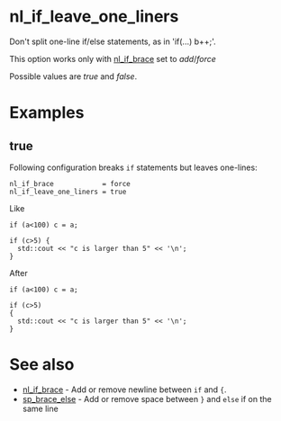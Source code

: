 # nl_if_leave_one_liners

Don't split one-line if/else statements, as in 'if(...) b++;'.

This option works only with [nl_if_brace](nl_if_brace.md) set to _add_/_force_

Possible values are _true_ and  _false_.

# Examples

## true
Following configuration breaks `if` statements but leaves one-lines:
```
nl_if_brace            = force
nl_if_leave_one_liners = true
```
Like
```
if (a<100) c = a;

if (c>5) {
  std::cout << "c is larger than 5" << '\n';
}
```
After
```
if (a<100) c = a;

if (c>5)
{
  std::cout << "c is larger than 5" << '\n';
}
```

# See also

* [nl_if_brace](nl_if_brace.md) - Add or remove newline between `if` and `{`.
* [sp_brace_else](../spacing_options/sp_brace_else.md) - Add or remove space between `}` and `else` if on the same line

